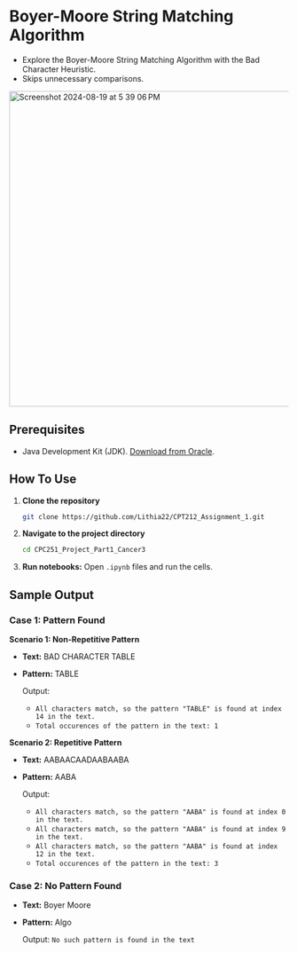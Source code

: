 # Boyer-Moore String Matching Algorithm

- Explore the Boyer-Moore String Matching Algorithm with the Bad Character Heuristic.
- Skips unnecessary comparisons.

<img width="569" alt="Screenshot 2024-08-19 at 5 39 06 PM" src="https://github.com/user-attachments/assets/e339324e-def8-4b78-a01c-15fa47a31d7a">

## Prerequisites

- Java Development Kit (JDK). [Download from Oracle](https://www.oracle.com/java/technologies/javase-downloads.html).

## How To Use

1. **Clone the repository**
   
   ```bash
   git clone https://github.com/Lithia22/CPT212_Assignment_1.git
   ```
   
2. **Navigate to the project directory**
   
   ```bash 
   cd CPC251_Project_Part1_Cancer3
   ```
   
3. **Run notebooks:** Open `.ipynb` files and run the cells.


## Sample Output

### Case 1: Pattern Found

**Scenario 1: Non-Repetitive Pattern**

- **Text:** BAD CHARACTER TABLE
- **Pattern:** TABLE

  Output:
  - `All characters match, so the pattern "TABLE" is found at index 14 in the text.`
  - `Total occurences of the pattern in the text: 1`

**Scenario 2: Repetitive Pattern**

- **Text:** AABAACAADAABAABA
- **Pattern:** AABA

  Output:
  - `All characters match, so the pattern "AABA" is found at index 0 in the text.`
  - `All characters match, so the pattern "AABA" is found at index 9 in the text.`
  - `All characters match, so the pattern "AABA" is found at index 12 in the text.`
  - `Total occurences of the pattern in the text: 3`

### Case 2: No Pattern Found

- **Text:** Boyer Moore
- **Pattern:** Algo

  Output: `No such pattern is found in the text`
